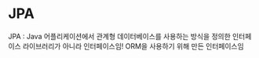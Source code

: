 # JPA

JPA : Java 어플리케이션에서 관계형 데이터베이스를 사용하는 방식을 정의한 인터페이스
라이브러리가 아니라 인터페이스임!
ORM을 사용하기 위해 만든 인터페이스임
